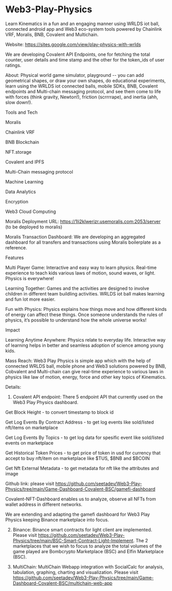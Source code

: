 # Web3-Play-Physics
Learn Kinematics in a fun and an engaging manner using WRLDS iot ball, connected android app and Web3 eco-system tools powered by Chainlink VRF, Moralis, BNB, Covalent and Multichain.

Website: https://sites.google.com/view/play-physics-with-wrlds

We are developing Covalent API Endpoints, one for fetching the total counter, user details and time stamp and the other for the token_ids of user ratings.

About: Physical world game simulator, playground -- you can add geometrical shapes, or draw your own shapes, do educational experiments, learn using the WRLDS iot connected balls, mobile SDKs, BNB, Covalent endpoints and Multi-chain messaging protocol, and see them come to life with forces (think gravity, Newton!), friction (scrrrrape), and inertia (ahh, slow down!).

Tools and Tech

Moralis

Chainlink VRF

BNB Blockchain

NFT.storage

Covalent and IPFS

Multi-Chain messaging protocol

Machine Learning

Data Analytics

Encryption

Web3 Cloud Computing



Moralis Deployment URL: https://1li2klwerizr.usemoralis.com:2053/server (to be deployed to moralis)

Moralis Transaction Dashboard: We are developing an aggregated dashboard for all transfers and transactions using Moralis boilerplate as a reference. 

Features

Multi Player Game: Interactive and easy way to learn physics. Real-time experience to teach kids various laws of motion, sound waves, or light. Physics is everywhere!

Learning Together: Games and the activities are designed to involve children in different team buildling activities. WRLDS iot ball makes learning and fun lot more easier.

Fun with Physics: Physics explains how things move and how different kinds of energy can affect these things. Once someone understands the rules of physics, it’s possible to understand how the whole universe works! 


Impact

Learning Anytime Anywhere:  Physics relate to everyday life. Interactive way of learning helps in better and seamless adoption of science among young kids. 

Mass Reach: Web3 Play Physics is simple app which with the help of connected WRLDS ball, mobile phone and Web3 solutions powered by BNB, Cobvalent and Multi-chain can give real-time experience to various laws in physics like law of motion, energy, force and other key topics of Kinematics.

Details:

1. Covalent API endpoint: There 5 endpoint API that currently used on the Web3 Play Physics dashboard.

Get Block Height - to convert timestamp to block id

Get Log Events By Contract Address - to get log events like sold/listed nft/items on marketplace

Get Log Events By Topics - to get log data for spesific event like sold/listed events on marketplace

Get Historical Token Prices - to get price of token in usd for currency that accept to buy nft/item on marketplace like $TUS, $BNB and $BCOIN

Get Nft External Metadata - to get metadata for nft like the attributes and image

Github link: please visit https://github.com/seetadev/Web3-Play-Physics/tree/main/Game-Dashboard-Covalent-BSC/gamefi-dashboard 

Covalent-NFT-Dashboard enables us to analyze, observe all NFTs from wallet address in different networks. 

We are extending and adapting the gamefi dashboard for Web3 Play Physics keeping Binance marketplace into focus.

2. Binance: Binance smart contracts for light client are implemented. Please visit https://github.com/seetadev/Web3-Play-Physics/tree/main/BSC-Smart-Contract-Light-Implement. The 2 marketplaces that we wish to focus to analyze the total volumes of the game played are Bombcrypto Marketplace (BSC) and Elfin Marketplace (BSC).

3. MultiChain: MultiChain Webapp integration with SocialCalc for analysis, tabulation, graphing, charting and visualization. Please visit https://github.com/seetadev/Web3-Play-Physics/tree/main/Game-Dashboard-Covalent-BSC/multichain-web-app







